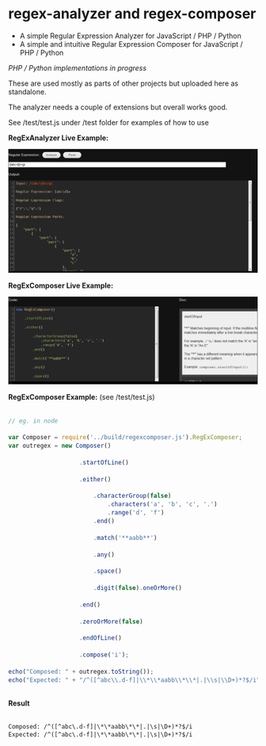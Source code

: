 regex-analyzer and regex-composer
=================================

* A simple Regular Expression Analyzer for JavaScript / PHP / Python
* A simple and intuitive Regular Expression Composer for JavaScript / PHP / Python


*PHP / Python implementations in progress*


These are used mostly as parts of other projects but uploaded here as standalone.

The analyzer needs a couple of extensions but overall works good.


See /test/test.js under /test folder for examples of how to use


**RegExAnalyzer Live Example:**  

[![Live Example](/test/screenshot.png)](https://foo123.github.com/examples/regex-analyzer/)


**RegExComposer Live Example:**  

[![Live Example](/test/screenshot2.png)](https://foo123.github.com/examples/regex-composer/)


**RegExComposer Example:**  (see /test/test.js)

```javascript

// eg. in node

var Composer = require('../build/regexcomposer.js').RegExComposer;
var outregex = new Composer()
                    
                    .startOfLine()
                    
                    .either()
                        
                        .characterGroup(false)
                            .characters('a', 'b', 'c', '.')
                            .range('d', 'f')
                        .end()
                        
                        .match('**aabb**')
                        
                        .any()
                        
                        .space()
                        
                        .digit(false).oneOrMore()
                    
                    .end()
                    
                    .zeroOrMore(false)
                    
                    .endOfLine()
                    
                    .compose('i');
    
echo("Composed: " + outregex.toString());
echo("Expected: " + "/^([^abc\\.d-f]|\\*\\*aabb\\*\\*|.|\\s|\\D+)*?$/i");
    
```

**Result**

```text

Composed: /^([^abc\.d-f]|\*\*aabb\*\*|.|\s|\D+)*?$/i
Expected: /^([^abc\.d-f]|\*\*aabb\*\*|.|\s|\D+)*?$/i

```